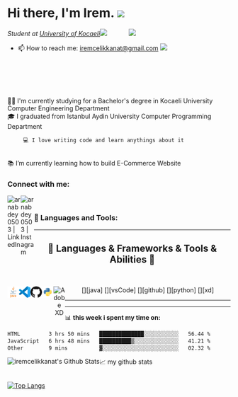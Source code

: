 # Hi there, I'm Irem. <img src="https://media.giphy.com/media/mGcNjsfWAjY5AEZNw6/giphy.gif" width="50"></h2>
<img align='right' src="https://media.giphy.com/media/ieyl9zmCjO4b4t6qoY/giphy.gif" width="230">

<p><em>Student at <a href="http://www.kocaeli.edu.tr/">University of Kocaeli</a><img src="https://media.giphy.com/media/fYSnHlufseco8Fh93Z/giphy.gif" width="30"></br>
</em></p>

- 📫 How to reach me: iremcelikkanat@gmail.com
 ![](https://visitor-badge.glitch.me/badge?page_id=iremcelikkanat.iremcelikkanat)

<br />
<br />
<br />
<br />



 👨‍🎓 I'm currently studying for a Bachelor's degree in Kocaeli University Computer Engineering Department
<br />
     🎓 I graduated from Istanbul Aydin  University Computer Programming Department
<br />

         💻 I love writing code and learn anythings about it
  <br />
             📚 I’m currently learning how to build E-Commerce Website
<br />

### Connect with me:

[<img align="left" alt="arnabdey0503 | LinkedIn" width="30px" src="https://cdn.jsdelivr.net/npm/simple-icons@v3/icons/linkedin.svg" />][linkedin]
[<img align="left" alt="arnabdey0503 | Instagram" width="30px" src="https://cdn.jsdelivr.net/npm/simple-icons@v3/icons/instagram.svg" />][instagram]

<br />


### 🔧 Languages and Tools:
<hr>
<h2 align="center">🔧 Languages & Frameworks & Tools & Abilities 🔧</h2>
<br>
<p align="center">
 [<img align="left" alt="java" width="26px" src="https://raw.githubusercontent.com/github/explore/cebd63002168a05a6a642f309227eefeccd92950/topics/java/java.png" />][java]
[<img align="left" alt="Visual Studio Code" width="26px" src="https://raw.githubusercontent.com/github/explore/80688e429a7d4ef2fca1e82350fe8e3517d3494d/topics/visual-studio-code/visual-studio-code.png" />][vsCode]
[<img align="left" alt="GitHub" width="26px" src="https://raw.githubusercontent.com/github/explore/78df643247d429f6cc873026c0622819ad797942/topics/github/github.png" />][github]
[<img align="left" alt="Python" width="26px" src="https://raw.githubusercontent.com/github/explore/cebd63002168a05a6a642f309227eefeccd92950/topics/python/python.png" />][python]
[<img align="left" alt="Adobe XD" width="26px" src="https://upload.wikimedia.org/wikipedia/commons/thumb/c/c2/Adobe_XD_CC_icon.svg/1200px-Adobe_XD_CC_icon.svg.png" />][xd]
</p>
<hr>

---
📊 **this week i spent my time on:**
<!--START_SECTION:waka-->
```text
HTML         3 hrs 50 mins   ██████████████░░░░░░░░░░░   56.44 % 
JavaScript   6 hrs 48 mins   ██████████▒░░░░░░░░░░░░░░   41.21 % 
Other        9 mins          ▓░░░░░░░░░░░░░░░░░░░░░░░░   02.32 % 
```
<!--END_SECTION:waka-->

📈 my github stats
<img align="left" alt="iremcelikkanat's Github Stats" src="https://github-readme-stats.vercel.app/api?username=iremcelikkanat&show_icons=true&hide_border=true" />
<br />
<br />


[![Top Langs](https://github-readme-stats.vercel.app/api/top-langs/?username=iremcelikkanat&show_icons=true&hide_border=true)](https://github.com/iremcelikkanat)

[linkedin]: https://www.linkedin.com/in/iremcelikkanat/
[instagram]: https://www.instagram.com/iremcelikanat/

